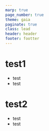```yaml
---
marp: true
page_number: true
theme: gaia
paginate: true
class: lead
header: header
footer: footter
---
```

<style>
@import url('https://fonts.googleapis.com/css2?family=Noto+Serif&display=swap');

section {
    font-family: 'Noto Serif', serif;
}
</style>

<!-- headingDivider: 1 -->

<!-- #　見出しの前にスライドページを自動的に分割 -->

# test1
- test
- test

# test2
- test
- test